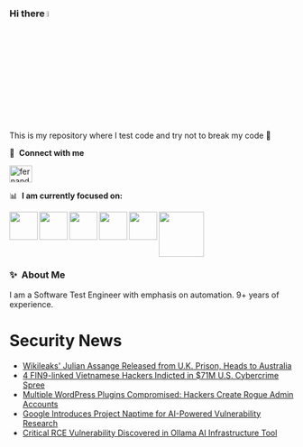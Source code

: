 ### Hi there <a href="https://www.gautamkrishnar.com/"><img src="https://media.giphy.com/media/hvRJCLFzcasrR4ia7z/giphy.gif" width="5%"></a>
This is my repository where I test code and try not to break my code :rofl:

🔗 &nbsp;**Connect with me**
<p align="left">
<a href="https://linkedin.com/in/fernandorlcruz" target="blank"><img align="center" src="https://raw.githubusercontent.com/rahuldkjain/github-profile-readme-generator/master/src/images/icons/Social/linked-in-alt.svg" alt="fernando cruz" height="30" width="40" /></a>
  
📊 &nbsp;**I am currently focused on:**

<img align="left" width='50' height='50' src="https://cdn.jsdelivr.net/gh/devicons/devicon/icons/python/python-original-wordmark.svg" />
<img align="left" width='50' height='50' src="https://cdn.jsdelivr.net/gh/devicons/devicon/icons/csharp/csharp-original.svg" />
<img align="left" width='50' height='50' src="https://cdn.jsdelivr.net/gh/devicons/devicon/icons/jenkins/jenkins-original.svg" />
<img align="left" width='50' height='50' src="https://specflow.org/wp-content/uploads/2021/05/SpecFlow-Icon.png" />
<img align="left" width='50' height='50' src="https://www.svgrepo.com/show/306098/githubactions.svg" />
<img width='80' height='80' src="https://cdn2.vectorstock.com/i/1000x1000/64/81/security-testing-concept-icon-safety-audit-key-vector-29166481.jpg" />
          
          
  
### ✨&nbsp; About Me

I am a Software Test Engineer with emphasis on automation. 9+ years of experience.

# Security News
<!-- BLOG-POST-LIST:START -->
- [Wikileaks&#39; Julian Assange Released from U.K. Prison, Heads to Australia](https://thehackernews.com/2024/06/wikileaks-julian-assange-released-from.html)
- [4 FIN9-linked Vietnamese Hackers Indicted in $71M U.S. Cybercrime Spree](https://thehackernews.com/2024/06/4-fin9-linked-vietnamese-hackers.html)
- [Multiple WordPress Plugins Compromised: Hackers Create Rogue Admin Accounts](https://thehackernews.com/2024/06/multiple-wordpress-plugins-compromised.html)
- [Google Introduces Project Naptime for AI-Powered Vulnerability Research](https://thehackernews.com/2024/06/google-introduces-project-naptime-for.html)
- [Critical RCE Vulnerability Discovered in Ollama AI Infrastructure Tool](https://thehackernews.com/2024/06/critical-rce-vulnerability-discovered.html)
<!-- BLOG-POST-LIST:END -->
